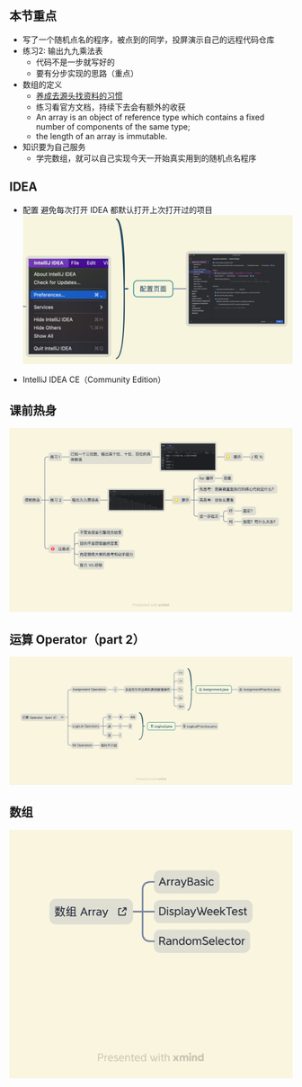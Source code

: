## 本节重点
- 写了一个随机点名的程序，被点到的同学，投屏演示自己的远程代码仓库
- 练习2: 输出九九乘法表
    - 代码不是一步就写好的
    - 要有分步实现的思路（重点）
- 数组的定义
    - [养成去源头找资料的习惯](https://docs.oracle.com/javase/tutorial/reflect/special/array.html)
    - 练习看官方文档，持续下去会有额外的收获
    - An array is an object of reference type which contains a fixed number of components of the same type;
    - the length of an array is immutable.
- 知识要为自己服务
    - 学完数组，就可以自己实现今天一开始真实用到的随机点名程序

## IDEA
- 配置
  避免每次打开 IDEA 都默认打开上次打开过的项目
  ![img.png](Image/img.png)

- IntelliJ IDEA CE（Community Edition）

## 课前热身
![img_7.png](Image/img_7.png)

## 运算 Operator（part 2）
![img_5.png](Image/img_5.png)

## 数组
![img_6.png](Image/img_6.png)